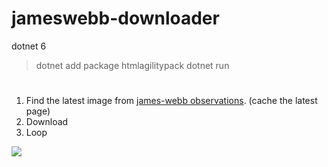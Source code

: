 # jameswebb-downloader

dotnet 6

> dotnet add package htmlagilitypack
> dotnet run

#

1. Find the latest image from [james-webb observations](https://webbtelescope.org/contents/media/images/2022/031/01G77PKB8NKR7S8Z6HBXMYATGJ?Type=Observations). (cache the latest page)
2. Download 
3. Loop

![](https://stsci-opo.org/STScI-01G7ETQTCAQ2HBGGHTYCQ53FGG.png)